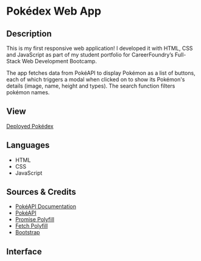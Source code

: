 # Pokédex Web App

## Description

This is my first responsive web application! I developed it with HTML, CSS and JavaScript as part of my student portfolio for CareerFoundry’s Full-Stack Web Development Bootcamp.

The app fetches data from PokéAPI to display Pokémon as a list of buttons, each of which triggers a modal when clicked on to show its Pokémon's details (image, name, height and types). The search function filters pokémon names.

## View

[Deployed Pokédex](https://github.com/BRobinson404/simple-js-app/)

## Languages
- HTML
- CSS
- JavaScript

## Sources & Credits
- [PokéAPI Documentation](https://pokeapi.co/docs/v2)
- [PokéAPI](https://pokeapi.co/api/v2/pokemon/?limit=150)
- [Promise Polyfill](https://github.com/taylorhakes/promise-polyfill)
- [Fetch Polyfill](https://github.com/github/fetch)
- [Bootstrap](https://getbootstrap.com/docs/5.3/getting-started/introduction/)

## Interface